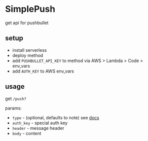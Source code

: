 # SimplePush
get api for pushbullet

## setup
- install serverless
- deploy method
- add `PUSHBULLET_API_KEY` to method via AWS > Lambda > Code > env_vars
- add `AUTH_KEY` to AWS env_vars

## usage
get `/push?`

params:
- `type` - (optional, defaults to note) see [docs](https://pypi.python.org/pypi/pushbullet.py#pushing-things)
- `auth_key` - special auth key
- `header` - message header
- `body` - content
